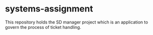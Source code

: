 # systems-assignment
This repository holds the SD manager project which is an application to govern the process of ticket handling.
